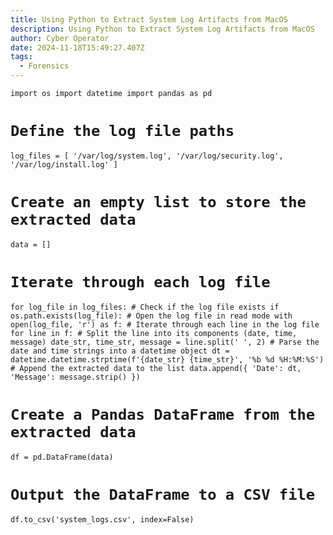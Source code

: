 ```yaml
---
title: Using Python to Extract System Log Artifacts from MacOS
description: Using Python to Extract System Log Artifacts from MacOS
author: Cyber Operator
date: 2024-11-18T15:49:27.407Z
tags:
  - Forensics
---
```

`import os
import datetime
import pandas as pd`

# `Define the log file paths`

`log_files = [
    '/var/log/system.log',
    '/var/log/security.log',
    '/var/log/install.log'
]`

# `Create an empty list to store the extracted data`

`data = []`

# `Iterate through each log file`

`for log_file in log_files:
    # Check if the log file exists
    if os.path.exists(log_file):
        # Open the log file in read mode
        with open(log_file, 'r') as f:
            # Iterate through each line in the log file
            for line in f:
                # Split the line into its components (date, time, message)
                date_str, time_str, message = line.split(' ', 2)
                # Parse the date and time strings into a datetime object
                dt = datetime.datetime.strptime(f'{date_str} {time_str}', '%b %d %H:%M:%S')
                # Append the extracted data to the list
                data.append({
                    'Date': dt,
                    'Message': message.strip()
                })`

# `Create a Pandas DataFrame from the extracted data`

`df = pd.DataFrame(data)`

# `Output the DataFrame to a CSV file`

`df.to_csv('system_logs.csv', index=False)`
